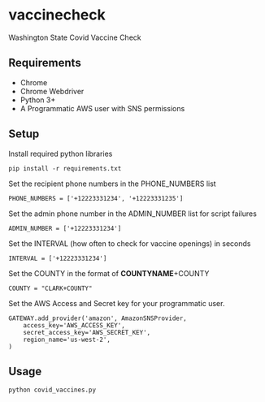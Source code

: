# vaccinecheck
Washington State Covid Vaccine Check

## Requirements
- Chrome
- Chrome Webdriver
- Python 3+
- A Programmatic AWS user with SNS permissions

## Setup
Install required python libraries
```
pip install -r requirements.txt
```    

Set the recipient phone numbers in the PHONE_NUMBERS list
```
PHONE_NUMBERS = ['+12223331234', '+12223331235']
```   

Set the admin phone number in the ADMIN_NUMBER list for script failures
```
ADMIN_NUMBER = ['+12223331234']
``` 

Set the INTERVAL (how often to check for vaccine openings) in seconds
```
INTERVAL = ['+12223331234']
```

Set the COUNTY in the format of **COUNTYNAME**+COUNTY
```
COUNTY = "CLARK+COUNTY"
```

Set the AWS Access and Secret key for your programmatic user.
``` 
GATEWAY.add_provider('amazon', AmazonSNSProvider,
    access_key='AWS_ACCESS_KEY',
    secret_access_key='AWS_SECRET_KEY',
    region_name='us-west-2',
)
```



## Usage
```
python covid_vaccines.py
```
